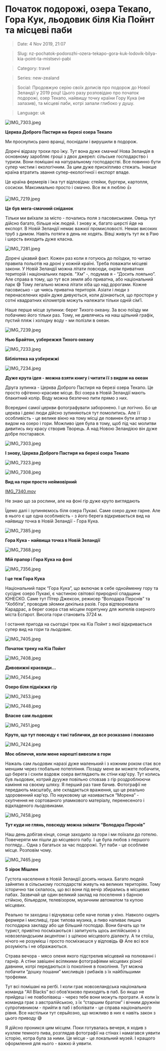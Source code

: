 # Початок подорожі, **озера Текапо, Гора Кук, льодовик біля Кіа Пойнт та місцеві паби**

> Date: 4 Nov 2019, 21:07

> Slug: nz-pochatok-podorozhi-ozera-tekapo-gora-kuk-lodovik-bilya-kia-point-ta-mistsevi-pabi

> Category: travel

> Series: new-zealand

> Social: Продовжую серію своїх дописів про подорож до Нової Зеландії у 2019 році! Цього разу розповідаю про початок подорожі, озер Текапо, найвищу точку країни Гору Кука (не залазив), та місцеві паби, котрі запали глибоко у душу.

> Language: uk

![IMG_7303.jpeg](https://res.craft.do/user/full/b5a256f3-51ff-c8e5-10fe-9343b6a0451d/doc/B055AAB5-432C-4E29-B1D5-6EE5E6C009B0/8096B33C-7555-47EE-84B9-4E2A72003F06_2/0iSrBnOFzzq4hdx6rVxsdmjc892atjwZmpjyXx5qayAz/IMG_7303.jpeg)

**Церква Доброго Пастиря на березі озера Текапо**

Ми проснулись рано вранці, поснідали і вирушили в подорож.

Доречі відразу трохи про їжу. Тут вона дуже смачна! Нова Зеландія в основному заробляє гроші з двох джерел: сільське господарство і туризм. Вони помішані на натуральному господарстві. Все повинно бути супер чистим і екологічним. За цим дуже прискіпливо стежать. Інакше країна втратить звання супер-екологічної і експорт впаде.

Це країна фермерів і їжа тут відповідна: стейки, бургери, картопля, сосиски. Максимально просто і смачно. Все як я люблю 👍

![IMG_7219.jpeg](https://res.craft.do/user/full/b5a256f3-51ff-c8e5-10fe-9343b6a0451d/doc/B055AAB5-432C-4E29-B1D5-6EE5E6C009B0/5D5D4EAB-BA50-484B-9F73-EC56532AFC45_2/1eJQTTwp9rAmEFRPglyTlyjzfyNMsaNvQy3DTwK6z5Uz/IMG_7219.jpeg)

**Це був мега-смачний сніданок**

Тільки ми виїхали за місто - почались поля з пасовиськами. Овець тут дійсно багато, більше ніж людей. І знову ж, багато шерсті йде на експорт. В Новій Зеландії немає важкої промисловості. Немає високих труб з димом. Навіть потяги в день не ходять. Вівці живуть тут як в Раю і шерсть виходить дуже класна.

![IMG_7281.jpeg](https://res.craft.do/user/full/b5a256f3-51ff-c8e5-10fe-9343b6a0451d/doc/B055AAB5-432C-4E29-B1D5-6EE5E6C009B0/D85D6B83-0B7D-49EC-8838-52E01B10FFA6_2/xyHv6JrCcgl0Tg5YCxJTUQ1DsLyoloCfAn4MhGInEi8z/IMG_7281.jpeg)

Доречі цікавий факт. Кожен раз коли я готуюсь до поїздки, то читаю правила польотів на дроні у кожній країні. Треба поважати місцеві закони. У Новій Зеландії можна літати повсюди, окрім приватних територій і національних парків. "Хм” -, подумав я - “Досить лояльно”. Але справа в тому, що тут вся земля або приватна, або національний парк 😅 Тому легально можна літати хіба що над дорогами. Кожне пасовисько - це чиясь приватна територія. Азіати і люди з перенаселених країн дуже дивуються, коли дізнаються, що простори у сотні квадратних кілометрів можуть належати тільки одній сім’ї.

Наше перше місце зупинки: берег Тихого океану. За всю поїзду ми побачимо його тільки раз. Тому, не дивлячись на наш щільний графік, пустий пляж і холодну воду - ми полізли в океан.

![IMG_7239.jpeg](https://res.craft.do/user/full/b5a256f3-51ff-c8e5-10fe-9343b6a0451d/doc/B055AAB5-432C-4E29-B1D5-6EE5E6C009B0/8FDF11C7-745E-4159-A838-64CC40342BE3_2/kMo1k2CZXHRKzVDtnlGbSD4reIFTmHjuLR3FKPLTSykz/IMG_7239.jpeg)

**Нью Брайтон, узбережжя Тихого океану**

![IMG_7233.jpeg](https://res.craft.do/user/full/b5a256f3-51ff-c8e5-10fe-9343b6a0451d/doc/B055AAB5-432C-4E29-B1D5-6EE5E6C009B0/A6FDE091-40E5-47CA-A4DD-F136F10F221B_2/SkNdz4tlfJIhpYJ5grn0eBcem7Sjj9phfMIVXf5RCfMz/IMG_7233.jpeg)

**Бібліотека на узбережжі**

![IMG_7234.jpeg](https://res.craft.do/user/full/b5a256f3-51ff-c8e5-10fe-9343b6a0451d/doc/B055AAB5-432C-4E29-B1D5-6EE5E6C009B0/645FED1A-F875-4C15-878B-E02573503B06_2/t3lRqCoxqEy7CmwG2yMRWRzWmQQHNHyBstCSYIv8BBsz/IMG_7234.jpeg)

**Дуже крута ідея - можна взяти книгу і читати її з видом на океан**

Друга зупинка - Церква Доброго Пастиря на березі озера Текапо. Це просто офігенно-красиве місце. Всі озера в Новій Зеландії мають блакитний колір. Воду можна безпечно пити прямо з них.

Всередині самої церкви фотографувати заборонено. І це логічно. Бо це церква і деякі люди дійсно зупиняються тут помолитись. Але її особливість - це велике вікно на тому місці де повинен бути алтар з видом на озеро і гори. Можливо ідея була в тому, щоб під час молитви дивитись яку красу створив Творець. А над Новою Зеландією він дуже добре постарався.

![IMG_7303.jpeg](https://res.craft.do/user/full/b5a256f3-51ff-c8e5-10fe-9343b6a0451d/doc/B055AAB5-432C-4E29-B1D5-6EE5E6C009B0/8096B33C-7555-47EE-84B9-4E2A72003F06_2/0iSrBnOFzzq4hdx6rVxsdmjc892atjwZmpjyXx5qayAz/IMG_7303.jpeg)

**І знову, Церква Доброго Пастиря на березі озера Текапо**

![IMG_7323.jpeg](https://res.craft.do/user/full/b5a256f3-51ff-c8e5-10fe-9343b6a0451d/doc/B055AAB5-432C-4E29-B1D5-6EE5E6C009B0/E3F35F77-B656-45FD-9F2C-51F64AF436B2_2/KHWb8cLaKkmANOQX5QWXSYqygWHNHgfD2V7EbKUhfKcz/IMG_7323.jpeg)

![IMG_7308.jpeg](https://res.craft.do/user/full/b5a256f3-51ff-c8e5-10fe-9343b6a0451d/doc/B055AAB5-432C-4E29-B1D5-6EE5E6C009B0/006D82BF-E8FB-4858-AAE2-8F859C45CC29_2/rbj4BlogD9FwLaJIly4OsTHwY3thbV4godYqUaxhuYoz/IMG_7308.jpeg)

**Вид на гори просто неймовірний**

[IMG_7340.mov](https://res.craft.do/user/full/b5a256f3-51ff-c8e5-10fe-9343b6a0451d/doc/B055AAB5-432C-4E29-B1D5-6EE5E6C009B0/0BFD150B-B120-4A8C-BC49-5C30D17E7D3E_2/gam2HDtmVQ0Osmu6e7j6JM3MiU4pyNx2vKtuzg5o92wz/IMG_7340.mov)

Не знаю що за рослини, але на фоні гір дуже круто виглядають

Їдемо далі і зупиняємось біля озера Пукакі. Саме озеро дуже гарне. Але в нього є ще одна особливість - з його берега відкривається вид на найвищу точка в Новій Зеландії - Гора Кука.

![IMG_7385.jpeg](https://res.craft.do/user/full/b5a256f3-51ff-c8e5-10fe-9343b6a0451d/doc/B055AAB5-432C-4E29-B1D5-6EE5E6C009B0/AFB2BFC9-AC43-4A1C-AC7E-29A04B744D91_2/IcIPKidLnGDrxQi0kufPdGrgidjlsbdqajKR9oIMl38z/IMG_7385.jpeg)

**Гора Кука - найвища точка в Новій Зеландії**

![IMG_7368.jpeg](https://res.craft.do/user/full/b5a256f3-51ff-c8e5-10fe-9343b6a0451d/doc/B055AAB5-432C-4E29-B1D5-6EE5E6C009B0/95ABF6B2-59F7-4B63-B9D3-FF8A73F216AC_2/xfZUOCHSMCS1DzqVHIw3Mai2mPgGgtVKjPizaqYkuJwz/IMG_7368.jpeg)

**Мій прапор і Гора Кука на фоні**

![IMG_7356.jpeg](https://res.craft.do/user/full/b5a256f3-51ff-c8e5-10fe-9343b6a0451d/doc/B055AAB5-432C-4E29-B1D5-6EE5E6C009B0/002D714F-4433-419C-ACB6-86E0BFBA261C_2/PedeTn7sIFir8y3mfd3IJa6cjtaNw2v6wqcjDOhd7gQz/IMG_7356.jpeg)

**І це теж Гора Кука**

Національний парк “Гора Кука”, що включає в себе однойменну гору та сусіднє озеро Пукакі, є частиною світової природної спадщини ЮНЕСКО. Саме тут Пітер Джексон, режисер “Володара Перснів” та “Хоббіта”, проводив зйомки декілька разів. Гора відтворювала Карадрас, а берег озера став місцем порятунку для жителів озерного міста Есґарот. Висота гори становить 3724 м.

І остання пригода на сьогодні трек на Кіа Пойнт з якої відкривається супер вид на гори та льодовик.

![IMG_7405.jpeg](https://res.craft.do/user/full/b5a256f3-51ff-c8e5-10fe-9343b6a0451d/doc/B055AAB5-432C-4E29-B1D5-6EE5E6C009B0/FFAB5FB2-E27E-45D4-8437-422FDF2862FA_2/QSGSdEXDr3rnz6D1Yx3rbCOAhU1SQEU033YqftC3Yy4z/IMG_7405.jpeg)

**Початок треку на Кіа Пойнт**

![IMG_7408.jpeg](https://res.craft.do/user/full/b5a256f3-51ff-c8e5-10fe-9343b6a0451d/doc/B055AAB5-432C-4E29-B1D5-6EE5E6C009B0/D252A6DC-5A87-44BF-93E1-B4F12B6CFB06_2/upy6aGyHFtmDx08hOyI8Ba3IhEkxs3QXzETyyboFcQoz/IMG_7408.jpeg)

**Дивовижні краєвиди…**

![IMG_7454.jpeg](https://res.craft.do/user/full/b5a256f3-51ff-c8e5-10fe-9343b6a0451d/doc/B055AAB5-432C-4E29-B1D5-6EE5E6C009B0/1796E9C5-91A1-4B39-A26A-499A6B185491_2/w0HA8ZX2FRo3VZeC8tO9X2O3xVlFlhRV7wNBEsPCyxUz/IMG_7454.jpeg)

**Озеро біля підніжжя гір**

![IMG_7453.jpeg](https://res.craft.do/user/full/b5a256f3-51ff-c8e5-10fe-9343b6a0451d/doc/B055AAB5-432C-4E29-B1D5-6EE5E6C009B0/70386F56-77B9-46E9-B400-ECD30302B1CA_2/1txtYfxwJr3X0oKxCHPxlyo0a8iFXtWADmrJIvg9K1gz/IMG_7453.jpeg)

![IMG_7448.jpeg](https://res.craft.do/user/full/b5a256f3-51ff-c8e5-10fe-9343b6a0451d/doc/B055AAB5-432C-4E29-B1D5-6EE5E6C009B0/68599DD7-75E7-4869-959F-F0E42916477A_2/W9OcyGJWH0tLg9DxEIJt1RzK1uSa5GEBLmcS8cyz4Ywz/IMG_7448.jpeg)

**Власне сам льодовик**

![IMG_7451.jpeg](https://res.craft.do/user/full/b5a256f3-51ff-c8e5-10fe-9343b6a0451d/doc/B055AAB5-432C-4E29-B1D5-6EE5E6C009B0/034872C8-18FF-4CE0-AC88-8645499A7753_2/R1d7hPFpMRM2jkQI6M1u5fpUtSxmstoB8MxEVv99sisz/IMG_7451.jpeg)

**Круто, що тут повсюду є такі таблички, де все розказано і показано**

![IMG_7424.jpeg](https://res.craft.do/user/full/b5a256f3-51ff-c8e5-10fe-9343b6a0451d/doc/B055AAB5-432C-4E29-B1D5-6EE5E6C009B0/735B6271-8C9B-4D34-9DD2-A9A5D6A47E55_2/HwfjqaJmWtTPoYPhRvkDxYvaVL7xwykxgRxySrxamFUz/IMG_7424.jpeg)

**Моє обличчя, коли мене нарешті вивезли в гори**

Нажаль сам льодовик наразі дуже маленький і з кожним роком стає все меншим через глобальне потепління. Позаду мене ви можете побачити, що берега і схили вздовж озера виглядають як стіни кар'єру. Тут колись був льодовик, котрий дуууже повільно сповзав з гір роздроблюючи каміння на своєму шляху. Я перший раз таке бачив. Фотографії не передають масштабу, але складається враження, що це реально здоровенний кар'єр. По науковому це називається “Морена” - скупчення не сортованого уламкового матеріалу, перенесеного і відкладеного льодовиками.

![IMG_7458.jpeg](https://res.craft.do/user/full/b5a256f3-51ff-c8e5-10fe-9343b6a0451d/doc/B055AAB5-432C-4E29-B1D5-6EE5E6C009B0/6C13FD8B-1DDF-4CFD-BA85-60FC2DD3D4A9_2/axWvbl0icCnQnN0lRHAAwn6uXPVjPASTTF5yeaziblkz/IMG_7458.jpeg)

**Тут куди не глянь, повсюду можна знімати “Володара Перснів”**

Наш день добігав кінця, сонце заходило за гори і ми поїхали до готелю. Повечеряти ми пішли до місцевого пабу. І це була любов з першого погляду… Одна з багатьох за час подорожі. Тут паби - це особливе місце. Розповім чому.

![IMG_7465.jpeg](https://res.craft.do/user/full/b5a256f3-51ff-c8e5-10fe-9343b6a0451d/doc/B055AAB5-432C-4E29-B1D5-6EE5E6C009B0/2E931CB4-9281-492D-AD51-DE892B302CC8_2/tVIgQ1E3bfKeEAwtyQ5JZWtxqmd8DEkOg6bsH9FcXq0z/IMG_7465.jpeg)

**5 зірок Мішлен**

Густота населення в Новій Зеландії досить низька. Багато людей зайнятих в сільському господарстві живуть на великих територіях. Тому історично так склалось, що всі вони під вечір збирались в місцевих пабах. Зазвичай це один великий заклад на поселення з барною стійкою, більярдом, телевізором, музичним автоматом та купою місцевих.

Реально ти заходиш і відчуваєш себе наче попав у кіно. Навколо сидять фермери і мисливці, грає типова музика, а пиво наливає пишна господарка закладу або ще більший господар. Вони бачать що ти турист, привітно посміхаються і запитують щось англійською з новозеландським акцентом і з щіпкою місцевого діалекту. А ти стоїш, нічого не розумієш і просто посміхаєшся у відповідь 😅 Але всі все розуміють і не ображаються.

Страва вечора - мясо оленя якого підстрелив місцевий на полюванні і гарнір. А стіни завішені всілякими фотографіями місцевих різної давнини, котрі передаються із покоління в покоління. Тут можна побачити “дошку пошани” мисливців і рибаків з їх найбільшими трофеями.

Тут всі помішані на регбі. І коли грає новозеландська національна команда “All Blacks” всі обов’язково приходять в паб. Бо якщо не прийдеш і не повболіваєш - через тебе вони можуть програти. А коли їх команда грає з австралійською, з їх “старшим братом” і вічним дружнім супротивником - прийти в паб і вболівати - це справа національного рівня. Все настільки тут серьйозно, що можливо в них є навіть закон з цього приводу 😅

Я дійсно проникся цим місцем. Поки готувалась вечеря, я ходив з кухлем темного пива, розглядав фотографії на стінах і намагався уявити історію, котра була за ними. Це місце - це локальний музей. І кращого оформлення для нього - важко й уявити.

